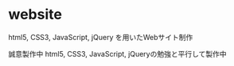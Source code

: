 # website
html5, CSS3, JavaScript, jQuery を用いたWebサイト制作

誠意製作中
html5, CSS3, JavaScript, jQueryの勉強と平行して製作中
